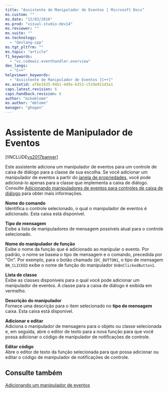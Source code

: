 ```yaml
---
title: "Assistente de Manipulador de Eventos | Microsoft Docs"
ms.custom: ""
ms.date: "12/03/2016"
ms.prod: "visual-studio-dev14"
ms.reviewer: ""
ms.suite: ""
ms.technology: 
  - "devlang-cpp"
ms.tgt_pltfrm: ""
ms.topic: "article"
f1_keywords: 
  - "vc.codewiz.eventhandler.overview"
dev_langs: 
  - "C++"
helpviewer_keywords: 
  - "Assistente de Manipulador de Eventos [C++]"
ms.assetid: af8e1835-94b1-4d9a-b353-c519e011d3a1
caps.latest.revision: 6
caps.handback.revision: 6
author: "mikeblome"
ms.author: "mblome"
manager: "ghogen"
---
```

# Assistente de Manipulador de Eventos
[!INCLUDE[vs2017banner](../assembler/inline/includes/vs2017banner.md)]

Este assistente adiciona um manipulador de eventos para um controle de caixa de diálogo para a classe de sua escolha.  Se você adicionar um manipulador de eventos a partir do  [janela de propriedades](../Topic/Properties%20Window.md), você pode adicioná\-lo apenas para a classe que implementa a caixa de diálogo.  Consulte  [Adicionando manipuladores de eventos para controles de caixa de diálogo](../mfc/adding-event-handlers-for-dialog-box-controls.md) para obter mais informações.  
  
 **Nome do comando**  
 Identifica o controle selecionado, o qual o manipulador de eventos é adicionado.  Esta caixa está disponível.  
  
 **Tipo de mensagem**  
 Exibe a lista de manipuladores de mensagem possíveis atual para o controle selecionado.  
  
 **Nome do manipulador de função**  
 Exibe o nome da função que é adicionado ao manipular o evento.  Por padrão, o nome se baseia o tipo de mensagem e o comando, precedida por "On".  Por exemplo, para o botão chamado `IDC_BUTTON1`, o tipo de mensagem `BN_CLICKED` exibe o nome de função do manipulador `OnBnClickedButton1`.  
  
 **Lista de classe**  
 Exibe as classes disponíveis para o qual você pode adicionar um manipulador de eventos.  A classe para a caixa de diálogo é exibida em vermelho.  
  
 **Descrição do manipulador**  
 Fornece uma descrição para o item selecionado no  **tipo de mensagem** caixa.  Esta caixa está disponível.  
  
 **Adicionar e editar**  
 Adiciona o manipulador de mensagens para o objeto ou classe selecionada e, em seguida, abre o editor de texto para a nova função para que você possa adicionar o código de manipulador de notificações de controle.  
  
 **Editar código**  
 Abre o editor de texto da função selecionada para que possa adicionar ou editar o código de manipulador de notificações de controle.  
  
## Consulte também  
 [Adicionando um manipulador de eventos](../ide/adding-an-event-handler-visual-cpp.md)